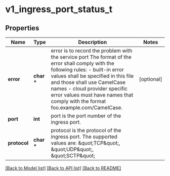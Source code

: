 # v1_ingress_port_status_t

## Properties
Name | Type | Description | Notes
------------ | ------------- | ------------- | -------------
**error** | **char \*** | error is to record the problem with the service port The format of the error shall comply with the following rules: - built-in error values shall be specified in this file and those shall use   CamelCase names - cloud provider specific error values must have names that comply with the   format foo.example.com/CamelCase. | [optional] 
**port** | **int** | port is the port number of the ingress port. | 
**protocol** | **char \*** | protocol is the protocol of the ingress port. The supported values are: \&quot;TCP\&quot;, \&quot;UDP\&quot;, \&quot;SCTP\&quot; | 

[[Back to Model list]](../README.md#documentation-for-models) [[Back to API list]](../README.md#documentation-for-api-endpoints) [[Back to README]](../README.md)



